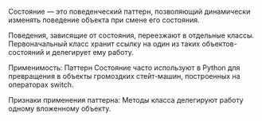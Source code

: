 Состояние — это поведенческий паттерн, позволяющий динамически изменять поведение объекта при смене его состояния.

Поведения, зависящие от состояния, переезжают в отдельные классы. Первоначальный класс хранит ссылку на один из таких объектов-состояний и делегирует ему работу.

Применимость: Паттерн Состояние часто используют в Python для превращения в объекты громоздких стейт-машин, построенных на операторах switch.

Признаки применения паттерна: Методы класса делегируют работу одному вложенному объекту.